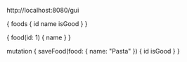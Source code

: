 http://localhost:8080/gui

{
  foods {
    id
    name
    isGood
  }
}

{ food(id: 1) { name } }

mutation {
  saveFood(food: { name: "Pasta" }) {
    id
    isGood
  }
}